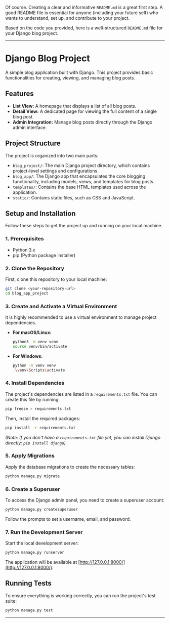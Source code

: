 Of course. Creating a clear and informative `README.md` is a great first step. A good README file is essential for anyone (including your future self) who wants to understand, set up, and contribute to your project.

Based on the code you provided, here is a well-structured `README.md` file for your Django blog project.

***

# Django Blog Project

A simple blog application built with Django. This project provides basic functionalities for creating, viewing, and managing blog posts.

## Features

*   **List View:** A homepage that displays a list of all blog posts.
*   **Detail View:** A dedicated page for viewing the full content of a single blog post.
*   **Admin Integration:** Manage blog posts directly through the Django admin interface.

## Project Structure

The project is organized into two main parts:

*   `blog_project/`: The main Django project directory, which contains project-level settings and configurations.
*   `blog_app/`: The Django app that encapsulates the core blogging functionality, including models, views, and templates for blog posts.
*   `templates/`: Contains the base HTML templates used across the application.
*   `static/`: Contains static files, such as CSS and JavaScript.

## Setup and Installation

Follow these steps to get the project up and running on your local machine.

### 1. Prerequisites

*   Python 3.x
*   pip (Python package installer)

### 2. Clone the Repository

First, clone this repository to your local machine:
```bash
git clone <your-repository-url>
cd blog_app_project
```

### 3. Create and Activate a Virtual Environment

It is highly recommended to use a virtual environment to manage project dependencies.

*   **For macOS/Linux:**
    ```bash
    python3 -m venv venv
    source venv/bin/activate
    ```

*   **For Windows:**
    ```bash
    python -m venv venv
    .\venv\Scripts\activate
    ```

### 4. Install Dependencies

The project's dependencies are listed in a `requirements.txt` file. You can create this file by running:
```bash
pip freeze > requirements.txt
```
Then, install the required packages:
```bash
pip install -r requirements.txt
```
*(Note: If you don't have a `requirements.txt` file yet, you can install Django directly: `pip install django`)*

### 5. Apply Migrations

Apply the database migrations to create the necessary tables:
```bash
python manage.py migrate
```

### 6. Create a Superuser

To access the Django admin panel, you need to create a superuser account:
```bash
python manage.py createsuperuser
```
Follow the prompts to set a username, email, and password.

### 7. Run the Development Server

Start the local development server:
```bash
python manage.py runserver
```
The application will be available at [http://127.0.0.1:8000/](http://127.0.0.1:8000/).

## Running Tests

To ensure everything is working correctly, you can run the project's test suite:
```bash
python manage.py test
```

***